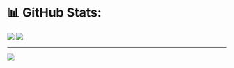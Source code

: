 # 📊 GitHub Stats:
![](https://nirzak-streak-stats.vercel.app/?user=yogaprastyoo&theme=highcontrast&hide_border=false)
![](https://github-readme-stats.vercel.app/api/top-langs/?username=yogaprastyoo&theme=highcontrast&hide_border=false&include_all_commits=true&count_private=true&layout=compact)

---
[![](https://visitcount.itsvg.in/api?id=yogaprastyoo&icon=0&color=0)](https://visitcount.itsvg.in)

<!-- Proudly created with GPRM ( https://gprm.itsvg.in ) -->
